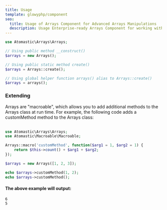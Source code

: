 ```yaml
---
title: Usage
template: glowyphp/component
seo:
  title: Usage of Arrays Component for Advanced Arrays Manipulations
  description: Usage Enterprise-ready Arrays Component for working with arrays, allowing you to chain multiple arrays operations together using a more readable syntax compared to traditional PHP arrays functions
---
```


```php
use Atomastic\Arrays\Arrays;

// Using public method __construct()
$arrays = new Arrays();

// Using public static method create()
$arrays = Arrays::create();

// Using global helper function arrays() alias to Arrays::create()
$arrays = arrays();
```

### Extending

Arrays are "macroable", which allows you to add additional methods to the Arrays class at run time. For example, the following code adds a customMethod method to the Arrays class:<br><br>

```php
use Atomastic\Arrays\Arrays;
use Atomastic\Macroable\Macroable;

Arrays::macro('customMethod', function($arg1 = 1, $arg2 = 1) {
    return $this->count() + $arg1 + $arg2;
});

$arrays = new Arrays([1, 2, 3]);

echo $arrays->customMethod(1, 2);
echo $arrays->customMethod();
```

#### The above example will output:

```
6
5
```

